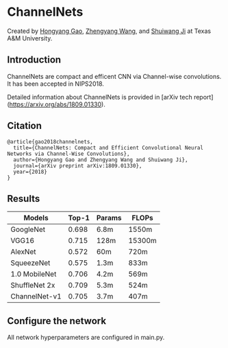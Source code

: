 # ChannelNets

Created by [Hongyang Gao](http://people.tamu.edu/~hongyang.gao/),
[Zhengyang Wang](http://people.tamu.edu/~zhengyang.wang/), and
[Shuiwang Ji](http://people.tamu.edu/~sji/) at Texas A&M University.

## Introduction

ChannelNets are compact and efficent CNN via Channel-wise convolutions. It has been accepted in NIPS2018.

Detailed information about ChannelNets is provided in [arXiv tech report] (https://arxiv.org/abs/1809.01330).

## Citation

```
@article{gao2018channelnets,
  title={ChannelNets: Compact and Efficient Convolutional Neural Networks via Channel-Wise Convolutions},
  author={Hongyang Gao and Zhengyang Wang and Shuiwang Ji},
  journal={arXiv preprint arXiv:1809.01330},
  year={2018}
}
```

## Results

| Models        | Top-1 | Params | FLOPs
|-----------|-------|----------|--------|
| GoogleNet     | 0.698 | 6.8m   | 1550m
| VGG16         | 0.715 | 128m   | 15300m
| AlexNet       | 0.572 | 60m    | 720m
| SqueezeNet    | 0.575 | 1.3m   | 833m
| 1.0 MobileNet | 0.706 | 4.2m   | 569m
| ShuffleNet 2x | 0.709 | 5.3m   | 524m
| ChannelNet-v1 | 0.705 | 3.7m   | 407m

## Configure the network

All network hyperparameters are configured in main.py.
